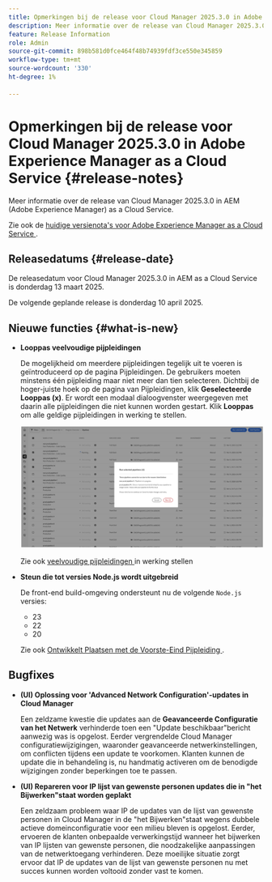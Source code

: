 ```yaml
---
title: Opmerkingen bij de release voor Cloud Manager 2025.3.0 in Adobe Experience Manager as a Cloud Service
description: Meer informatie over de release van Cloud Manager 2025.3.0 in AEM as a Cloud Service.
feature: Release Information
role: Admin
source-git-commit: 898b581d0fce464f48b74939fdf3ce550e345859
workflow-type: tm+mt
source-wordcount: '330'
ht-degree: 1%

---
```


# Opmerkingen bij de release voor Cloud Manager 2025.3.0 in Adobe Experience Manager as a Cloud Service {#release-notes}

<!-- https://wiki.corp.adobe.com/display/DMSArchitecture/Cloud+Manager+2025.03.0+Release -->

Meer informatie over de release van Cloud Manager 2025.3.0 in AEM (Adobe Experience Manager) as a Cloud Service.


Zie ook de [ huidige versienota&#39;s voor Adobe Experience Manager as a Cloud Service ](/help/release-notes/release-notes-cloud/release-notes-current.md).

## Releasedatums {#release-date}

De releasedatum voor Cloud Manager 2025.3.0 in AEM as a Cloud Service is donderdag 13 maart 2025.

De volgende geplande release is donderdag 10 april 2025.

## Nieuwe functies {#what-is-new}

* **Looppas veelvoudige pijpleidingen**

  De mogelijkheid om meerdere pijpleidingen tegelijk uit te voeren is geïntroduceerd op de pagina Pijpleidingen. De gebruikers moeten minstens één pijpleiding maar niet meer dan tien selecteren. Dichtbij de hoger-juiste hoek op de pagina van Pijpleidingen, klik **Geselecteerde Looppas (x)**. Er wordt een modaal dialoogvenster weergegeven met daarin alle pijpleidingen die niet kunnen worden gestart. Klik **Looppas** om alle geldige pijpleidingen in werking te stellen.

  ![ Looppas geselecteerde de dialoogdoos van pijpleidingen ](/help/implementing/cloud-manager/release-notes/assets/run-selected-pipelines.png)

  Zie ook [ veelvoudige pijpleidingen ](/help/implementing/cloud-manager/configuring-pipelines/managing-pipelines.md#run-multiple-pipelines) in werking stellen

* **Steun die tot versies Node.js wordt uitgebreid**

  De front-end build-omgeving ondersteunt nu de volgende `Node.js` versies:

   * 23
   * 22
   * 20

  Zie ook [ Ontwikkelt Plaatsen met de Voorste-Eind Pijpleiding ](/help/implementing/developing/introduction/developing-with-front-end-pipelines.md#node-versions). <!-- CMGR-65307 -->

<!--
## Early adoption program {#early-adoption}

Be a part of Cloud Manager's early adoption program and have a chance to test upcoming features. -->


## Bugfixes

* **(UI) Oplossing voor &#39;Advanced Network Configuration&#39;-updates in Cloud Manager**

  Een zeldzame kwestie die updates aan de **Geavanceerde Configuratie van het Netwerk** verhinderde toen een &quot;Update beschikbaar&quot;bericht aanwezig was is opgelost. Eerder vergrendelde Cloud Manager configuratiewijzigingen, waaronder geavanceerde netwerkinstellingen, om conflicten tijdens een update te voorkomen. Klanten kunnen de update die in behandeling is, nu handmatig activeren om de benodigde wijzigingen zonder beperkingen toe te passen. <!-- CMGR-65913 and CMGR-65788 -->

* **(UI) Repareren voor IP lijst van gewenste personen updates die in &quot;het Bijwerken&quot;staat worden geplakt**

  Een zeldzaam probleem waar IP de updates van de lijst van gewenste personen in Cloud Manager in de &quot;het Bijwerken&quot;staat wegens dubbele actieve domeinconfiguratie voor een milieu bleven is opgelost. Eerder, ervoeren de klanten onbepaalde verwerkingstijd wanneer het bijwerken van IP lijsten van gewenste personen, die noodzakelijke aanpassingen van de netwerktoegang verhinderen. Deze moeilijke situatie zorgt ervoor dat IP de updates van de lijst van gewenste personen nu met succes kunnen worden voltooid zonder vast te komen. <!-- CMGR-65786 -->




<!-- ## Known issues {#known-issues} -->
